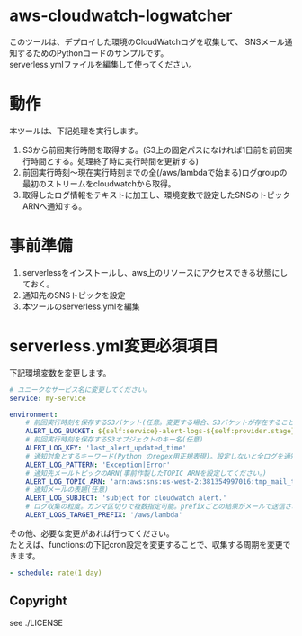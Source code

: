 # aws-cloudwatch-logwatcher

このツールは、デプロイした環境のCloudWatchログを収集して、
SNSメール通知するためのPythonコードのサンプルです。<br>
serverless.ymlファイルを編集して使ってください。

# 動作<br>
本ツールは、下記処理を実行します。<br>
1. S3から前回実行時間を取得する。(S3上の固定パスになければ1日前を前回実行時間とする。処理終了時に実行時間を更新する)
2. 前回実行時刻～現在実行時刻までの全(/aws/lambdaで始まる)ログgroupの最初のストリームをcloudwatchから取得。
3. 取得したログ情報をテキストに加工し、環境変数で設定したSNSのトピックARNへ通知する。

# 事前準備<br>
1. serverlessをインストールし、aws上のリソースにアクセスできる状態にしておく。
2. 通知先のSNSトピックを設定
3. 本ツールのserverless.ymlを編集

# serverless.yml変更必須項目<br>
下記環境変数を変更します。<br>

~~~yaml:serverless.yml
# ユニークなサービス名に変更してください。
service: my-service

environment:
    # 前回実行時刻を保存するS3バケット(任意。変更する場合、S3バケットが存在すること。)
    ALERT_LOG_BUCKET: ${self:service}-alert-logs-${self:provider.stage}
    # 前回実行時刻を保存するS3オブジェクトのキー名(任意)
    ALERT_LOG_KEY: 'last_alert_updated_time'
    # 通知対象とするキーワード(Python のregex用正規表現)。設定しないと全ログを通知
    ALERT_LOG_PATTERN: 'Exception|Error'
    # 通知先メールトピックのARN(事前作製したTOPIC_ARNを設定してください。)
    ALERT_LOG_TOPIC_ARN: 'arn:aws:sns:us-west-2:381354997016:tmp_mail_test'
    # 通知メールの表題(任意)
    ALERT_LOG_SUBJECT: 'subject for cloudwatch alert.'
    # ログ収集の粒度。カンマ区切りで複数指定可能。prefixごとの結果がメールで送信される。
    ALERT_LOGS_TARGET_PREFIX: '/aws/lambda'
~~~

    
その他、必要な変更があれば行ってください。<br>
たとえば、functions:の下記cron設定を変更することで、収集する周期を変更できます。
~~~yaml:serverless.yml
- schedule: rate(1 day)
~~~

## Copyright<br>
see ./LICENSE
